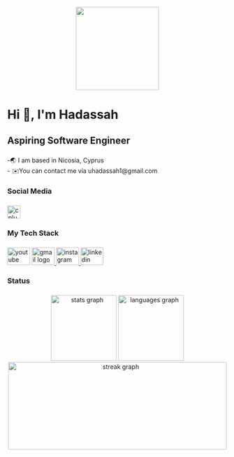 <br clear="both">

<div align="center">
  <img height="190" src="https://camo.githubusercontent.com/691cdc5f9c4dc0e88650b97d480af9237d9422963bd1184f95e00087d3aa8bbd/68747470733a2f2f692e696d6775722e636f6d2f72486c456444712e676966"  />
</div>

###

<h1 align="left">Hi 👋, I'm Hadassah</h1>

###

<h2 align="left">Aspiring Software Engineer</h2>

###

<p align="left">-🌏 I am based in Nicosia, Cyprus<br>- ✉️You can contact me via uhadassah1@gmail.com</p>

###

<h3 align="left">Social Media</h3>

###

<div align="left">
  <img src="https://cdn.jsdelivr.net/gh/devicons/devicon/icons/cplusplus/cplusplus-original.svg" height="30" alt="cplusplus logo"  />
</div>

###

<h3 align="left">My Tech Stack</h3>

###

<div align="left">
  <img src="https://raw.githubusercontent.com/maurodesouza/profile-readme-generator/master/src/assets/icons/social/youtube/default.svg" width="52" height="40" alt="youtube logo"  />
  <a href="mailto:uhadassah1@gmail.com " target="_blank">
    <img src="https://raw.githubusercontent.com/maurodesouza/profile-readme-generator/master/src/assets/icons/social/gmail/default.svg" width="52" height="40" alt="gmail logo"  />
  </a>
   <a href="https://www.instagram.com/dassie_vlogs/" target="_blank">
  <img src="https://raw.githubusercontent.com/maurodesouza/profile-readme-generator/master/src/assets/icons/social/instagram/default.svg" width="52" height="40" alt="instagram logo"  />
  <a href="https://www.linkedin.com/in/uche-hadassah/" target="_blank">
    <img src="https://raw.githubusercontent.com/maurodesouza/profile-readme-generator/master/src/assets/icons/social/linkedin/default.svg" width="52" height="40" alt="linkedin logo"  />
  </a>
</div>

###

<h3 align="left">Status</h3>

###

<div align="center">
  <img src="https://github-readme-stats.vercel.app/api?username=uche-hadassah&hide_title=false&hide_rank=false&show_icons=true&include_all_commits=true&count_private=true&disable_animations=false&theme=radical&locale=en&hide_border=false&order=1&custom_title=Stats🔥" height="150" alt="stats graph"  />
  <img src="https://github-readme-stats.vercel.app/api/top-langs?username=uche-hadassah&locale=en&hide_title=false&layout=compact&card_width=320&langs_count=20&theme=radical&hide_border=false&order=2&custom_title=Languages" height="150" alt="languages graph"  />
  <img src="https://streak-stats.demolab.com?user=uche-hadassah&locale=en&mode=daily&theme=radical&hide_border=false&border_radius=100&date_format=j M[ Y]&order=3" height="200" width="500" alt="streak graph"  />
</div>

###
